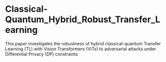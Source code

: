 # Classical-Quantum_Hybrid_Robust_Transfer_Learning
This paper investigates the robustness of hybrid classical-quantum Transfer Learning (TL) with Vision Transformers (ViTs) to adversarial attacks under Differential Privacy (DP) constraints
